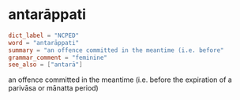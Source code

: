 # antarāppati

``` toml
dict_label = "NCPED"
word = "antarāppati"
summary = "an offence committed in the meantime (i.e. before"
grammar_comment = "feminine"
see_also = ["antarā"]
```

an offence committed in the meantime (i.e. before the expiration of a parivāsa or mānatta period)

